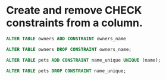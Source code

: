 # Create and remove CHECK constraints from a column.

```sql
ALTER TABLE owners ADD CONSTRAINT owners_name
```

```sql
ALTER TABLE owners DROP CONSTRAINT owners_name;
```

```sql
ALTER TABLE pets ADD CONSTRAINT name_unique UNIQUE (name);
```

```sql
ALTER TABLE pets DROP CONSTRAINT name_unique;
```